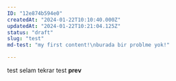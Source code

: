 ```yaml
---
ID: "12e874b594e0"
createdAt: "2024-01-22T10:10:40.000Z"
updatedAt: "2024-01-22T10:21:04.125Z"
status: "draft"
slug: "test"
md-test: "my first content!\nburada bir problme yok!"

---
```

test selam tekrar test **prev**
